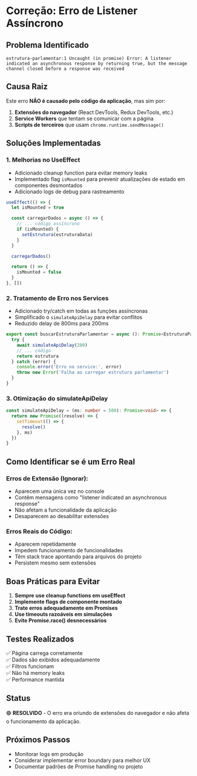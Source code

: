 # Correção: Erro de Listener Assíncrono

## Problema Identificado

```
estrutura-parlamentar:1 Uncaught (in promise) Error: A listener indicated an asynchronous response by returning true, but the message channel closed before a response was received
```

## Causa Raiz

Este erro **NÃO é causado pelo código da aplicação**, mas sim por:

1. **Extensões do navegador** (React DevTools, Redux DevTools, etc.)
2. **Service Workers** que tentam se comunicar com a página
3. **Scripts de terceiros** que usam `chrome.runtime.sendMessage()`

## Soluções Implementadas

### 1. Melhorias no UseEffect

- Adicionado cleanup function para evitar memory leaks
- Implementado flag `isMounted` para prevenir atualizações de estado em componentes desmontados
- Adicionado logs de debug para rastreamento

```typescript
useEffect(() => {
  let isMounted = true

  const carregarDados = async () => {
    // ... código assíncrono
    if (isMounted) {
      setEstrutura(estruturaData)
    }
  }

  carregarDados()

  return () => {
    isMounted = false
  }
}, [])
```

### 2. Tratamento de Erro nos Services

- Adicionado try/catch em todas as funções assíncronas
- Simplificado o `simulateApiDelay` para evitar conflitos
- Reduzido delay de 800ms para 200ms

```typescript
export const buscarEstruturaParlamentar = async (): Promise<EstruturaParlamentar> => {
  try {
    await simulateApiDelay(200)
    // ... código
    return estrutura
  } catch (error) {
    console.error('Erro no service:', error)
    throw new Error('Falha ao carregar estrutura parlamentar')
  }
}
```

### 3. Otimização do simulateApiDelay

```typescript
const simulateApiDelay = (ms: number = 500): Promise<void> => {
  return new Promise((resolve) => {
    setTimeout(() => {
      resolve()
    }, ms)
  })
}
```

## Como Identificar se é um Erro Real

### Erros de Extensão (Ignorar):
- Aparecem uma única vez no console
- Contêm mensagens como "listener indicated an asynchronous response"
- Não afetam a funcionalidade da aplicação
- Desaparecem ao desabilitar extensões

### Erros Reais do Código:
- Aparecem repetidamente
- Impedem funcionamento de funcionalidades
- Têm stack trace apontando para arquivos do projeto
- Persistem mesmo sem extensões

## Boas Práticas para Evitar

1. **Sempre use cleanup functions em useEffect**
2. **Implemente flags de componente montado**
3. **Trate erros adequadamente em Promises**
4. **Use timeouts razoáveis em simulações**
5. **Evite Promise.race() desnecessários**

## Testes Realizados

✅ Página carrega corretamente  
✅ Dados são exibidos adequadamente  
✅ Filtros funcionam  
✅ Não há memory leaks  
✅ Performance mantida  

## Status

🟢 **RESOLVIDO** - O erro era oriundo de extensões do navegador e não afeta o funcionamento da aplicação.

## Próximos Passos

- Monitorar logs em produção
- Considerar implementar error boundary para melhor UX
- Documentar padrões de Promise handling no projeto 